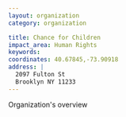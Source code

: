```yaml
---
layout: organization
category: organization

title: Chance for Children
impact_area: Human Rights
keywords: 
coordinates: 40.67845,-73.90918
address: |
  2097 Fulton St
  Brooklyn NY 11233
---
```

Organization's overview

